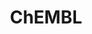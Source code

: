 ---
layout: default
bigquery: https://console.cloud.google.com/bigquery?p=patents-public-data&d=ebi_chembl&page=dataset
citation: '"The ChEMBL database in 2017." Anna Gaulton, Anne Hersey, Michał Nowotka,
  A Patrícia Bento, Jon Chambers, David Mendez, Prudence Mutowo, Francis Atkinson,
  Louisa J Bellis, Elena Cibrián-Uhalte, Mark Davies, Nathan Dedman, Anneli Karlsson,
  María Paula Magariños, John P Overington, George Papadatos, Ines Smit, Andrew R
  Leach Nucleic acids Research (2017) 45 (Database Issue), D945-D954'
contributors: European Bioinformatics Institute
cost: None
description: ChEMBL Data is a manually curated database of small molecules used in
  drug discovery, including information about existing patented drugs.
documentation: 'schema: https://www.ebi.ac.uk/chembl/db_schema


  '
last_edit: 04/08/2022, 17:03:59
location: https://console.cloud.google.com/marketplace/product/google_patents_public_datasets/chembl
maintained_by: EMBL-EBI, an outstation of European Molecular Biology Laboratory
related_publications: '

  ChEMBL: towards direct deposition of bioassay data.


  Mendez D, Gaulton A, Bento AP, Chambers J, De Veij M, Félix E, Magariños MP, Mosquera
  JF, Mutowo P, Nowotka M, Gordillo-Marañón M, Hunter F, Junco L, Mugumbate G, Rodriguez-Lopez
  M, Atkinson F, Bosc N, Radoux CJ, Segura-Cabrera A, Hersey A, Leach AR.


  — Nucleic Acids Res. 2019; 47(D1):D930-D940. doi: 10.1093/nar/gky1075

  '
schema_fields:
- warnref_id
- cellosaurus_id
- cell_description
- prediction_method
- research_stem
- cell_ontology_id
- domain_id
- assay_tissue
- warning_description
- level4
- stem_class
- ingredient
- homologue
- species_group_flag
- atc_code
- chebi_par_id
- mecref_id
- normal_range_min
- cell_name
- metabolite_record_id
- assay_strain
- product_id
- mc_target_type
- year
- who_extra
- level2
- level3
- sitecomp_id
- mesh_heading
- activity_comment
- bao_endpoint
- withdrawn_country
- tid
- definition
- acd_logp
- warning_country
- enzyme_tid
- full_mwt
- max_phase
- compd_id
- standard_inchi_key
- usan_stem_id
- compound_key
- upper_value
- type
- value
- country
- activity_count
- uo_units
- site_id
- orig_description
- assay_cell_type
- molfile
- standard_type
- clo_id
- tax_id
- cell_id
- qed_weighted
- aspect
- sei
- sequence_md5sum
- route
- major_class
- site_name
- res_stem_id
- drugind_id
- entity_id
- units
- warning_type
- oral
- assay_param_id
- first_in_class
- patent_expire_date
- comments
- last_page
- protclasssyn_id
- priority
- actsm_id
- canonical_smiles
- patent_id
- usan_substem
- publication_number
- protein_class_id
- first_page
- tbl
- relationship_type
- mw_monoisotopic
- inorganic_flag
- ddd_admr
- mc_target_name
- drug_product_flag
- label
- cx_most_bpka
- set_name
- parameter_type
- assay_id
- relationship
- published_value
- direct_interaction
- isoform
- parent_type
- assay_test_type
- syn_type
- cpd_str_alert_id
- mw_freebase
- abstract
- topical
- related_tid
- ddd_units
- first_approval
- source_domain_id
- mol_hrac_id
- parameter_value
- ass_cls_map_id
- frac_class_id
- target_desc
- l1
- updated_by
- ridx
- l3
- alert_id
- volume
- targrel_id
- last_active
- pathway_key
- alert_name
- standard_units
- src_compound_id
- oc_id
- record_id
- data_validity_comment
- assay_category
- predbind_id
- uberon_id
- efo_term
- cell_source_tissue
- met_comment
- end_position
- withdrawn_year
- molsyn_id
- mc_organism
- rtb
- strength
- withdrawn_flag
- level5
- class_type
- parenteral
- target_type
- drug_record_id
- relationship_desc
- src_assay_id
- efo_id
- le
- comp_class_id
- assay_class_id
- tid_fixed
- assay_desc
- aromatic_rings
- assay_subcellular_fraction
- status
- source
- mol_frac_id
- potential_duplicate
- dosed_ingredient
- curated_by
- black_box_warning
- approval_date
- bao_format
- lle
- warning_class
- ddd_comment
- synonyms
- patent_no
- go_id
- assay_type
- ddd_value
- db_source
- published_relation
- aidx
- hrac_class_id
- frac_code
- heavy_atoms
- stem
- stat
- ref_url
- cl_lincs_id
- assay_organism
- annotation
- irac_code
- previous_company
- level1
- smid
- standard_inchi
- withdrawn_class
- site_residues
- usan_stem_definition
- num_lipinski_ro5_violations
- journal
- src_description
- parent_go_id
- molecular_mechanism
- usan_stem
- acd_logd
- name
- usan_year
- published_units
- mec_id
- description
- tissue_id
- withdrawn_reason
- action_type
- level2_description
- bei
- issue
- accession
- indref_id
- src_short_name
- bao_id
- log_id
- cidx
- mutation
- ro3_pass
- target_mapping
- chirality
- downgraded
- path
- l4
- hbd
- warning_id
- pubmed_id
- prodrug
- std_act_id
- compound_name
- doc_id
- substrate_record_id
- component_synonym
- availability_type
- activity_id
- title
- as_id
- normal_range_max
- warning_year
- relation
- drug_substance_flag
- parent_id
- cx_logp
- innovator_company
- cell_source_organism
- metref_id
- level1_description
- pathway_id
- src_id
- met_conversion
- pref_name
- standard_upper_value
- l7
- creation_date
- standard_relation
- class_level
- applicant_full_name
- doi
- subgroup
- targcomp_id
- mesh_id
- comp_go_id
- helm_notation
- mol_atc_id
- job_id
- cx_logd
- irac_class_id
- toid
- updated_on
- nda_type
- mechanism_of_action
- acd_most_bpka
- hba_lipinski
- start_position
- enzyme_name
- ad_type
- compsyn_id
- acd_most_apka
- submission_date
- num_alerts
- molecular_species
- disease_efficacy
- ddd_id
- chembl_id
- polymer_flag
- mc_tax_id
- rgid
- assay_tax_id
- component_id
- company
- dosage_form
- delist_flag
- biocomp_id
- version
- num_ro5_violations
- domain_description
- selectivity_comment
- l2
- trade_name
- alogp
- full_molformula
- who_name
- cell_source_tax_id
- result_flag
- doc_type
- therapeutic_flag
- bto_id
- domain_name
- protein_class_synonym
- prod_pat_id
- structure_type
- natural_product
- active_ingredient
- hba
- mc_target_accession
- co_stem_id
- patent_use_code
- protein_class_desc
- authors
- ref_id
- caloha_id
- l6
- cx_most_apka
- short_name
- qudt_units
- curation_comment
- binding_site_comment
- pchembl_value
- mol_irac_id
- level3_description
- db_version
- sequence
- confidence_score
- hrac_code
- entity_type
- indication_class
- molecule_type
- ref_type
- formulation_id
- standard_flag
- text_value
- l5
- molregno
- parent_molregno
- active_molregno
- standard_value
- smarts
- mechanism_comment
- organism
- published_type
- confidence
- idx
- component_type
- l8
- assay_source
- ap_id
- standard_text_value
- hbd_lipinski
- max_phase_for_ind
- variant_id
- psa
- alert_set_id
- level4_description
- domain_type
- met_id
shortname: chembl
tags:
- biotechnology
- health
- chemical
- bioinformatics
- medical
terms_of_use: CC BY-SA 3.0
title: ChEMBL
uuid: e232a192-965c-4ec9-904c-155b6dfe56c5
---